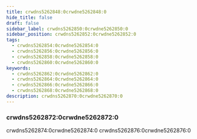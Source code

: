 ```yaml
---
title: crwdns5262848:0crwdne5262848:0
hide_title: false
draft: false
sidebar_label: crwdns5262850:0crwdne5262850:0
sidebar_position: crwdns5262852:0crwdne5262852:0
tags:
  - crwdns5262854:0crwdne5262854:0
  - crwdns5262856:0crwdne5262856:0
  - crwdns5262858:0crwdne5262858:0
  - crwdns5262860:0crwdne5262860:0
keywords:
  - crwdns5262862:0crwdne5262862:0
  - crwdns5262864:0crwdne5262864:0
  - crwdns5262866:0crwdne5262866:0
  - crwdns5262868:0crwdne5262868:0
description: crwdns5262870:0crwdne5262870:0
---
```


### crwdns5262872:0crwdne5262872:0

crwdns5262874:0crwdne5262874:0 crwdns5262876:0crwdne5262876:0

